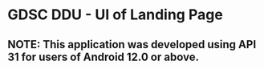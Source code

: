 # GDSC DDU - UI of Landing Page

## NOTE: This application was developed using API 31 for users of Android 12.0 or above.
